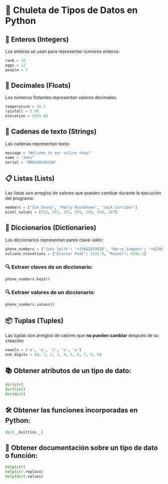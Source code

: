 # 📌 Chuleta de Tipos de Datos en Python

## 🔢 Enteros (Integers)
Los enteros se usan para representar números enteros:
```python
rank = 10
eggs = 12
people = 3
```

## 🔢 Decimales (Floats)
Los números flotantes representan valores decimales:
```python
temperature = 10.2
rainfall = 5.98
elevation = 1031.88
```

## 📝 Cadenas de texto (Strings)
Las cadenas representan texto:
```python
message = "Welcome to our online shop!"
name = "John"
serial = "R001991981SW"
```

## 📋 Listas (Lists)
Las listas son arreglos de valores que pueden cambiar durante la ejecución del programa:
```python
members = ["Sim Soony", "Marry Roundknee", "Jack Corridor"]
pixel_values = [252, 251, 251, 253, 250, 248, 247]
```

## 🔑 Diccionarios (Dictionaries)
Los diccionarios representan pares clave-valor:
```python
phone_numbers = {"John Smith": "+37682929928", "Marry Simpons": "+423998200919"}
volcano_elevations = {"Glacier Peak": 3213.9, "Rainer": 4392.1}
```

### 🔍 Extraer claves de un diccionario:
```python
phone_numbers.keys()
```

### 🔍 Extraer valores de un diccionario:
```python
phone_numbers.values()
```

## 📦 Tuplas (Tuples)
Las tuplas son arreglos de valores que **no pueden cambiar** después de su creación:
```python
vowels = ('a', 'e', 'i', 'o', 'u')
one_digits = (0, 1, 2, 3, 4, 5, 6, 7, 8, 9)
```

## 📚 Obtener atributos de un tipo de dato:
```python
dir(str)
dir(list)
dir(dict)
```

## 🛠️ Obtener las funciones incorporadas en Python:
```python
dir(__builtins__)
```

## 📖 Obtener documentación sobre un tipo de dato o función:
```python
help(str)
help(str.replace)
help(dict.values)
```


